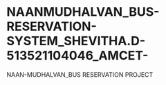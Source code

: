 # NAANMUDHALVAN_BUS-RESERVATION-SYSTEM_SHEVITHA.D-513521104046_AMCET-
NAAN-MUDHALVAN_BUS RESERVATION PROJECT
